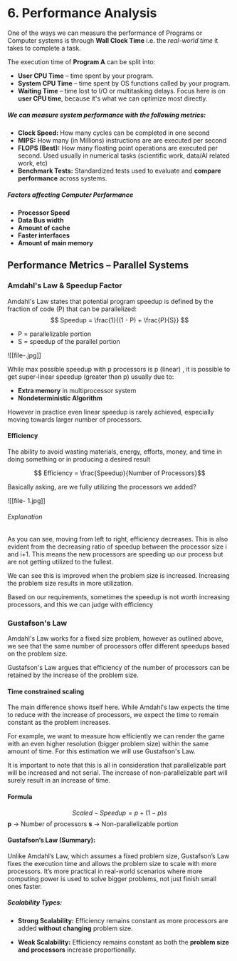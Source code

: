 # 6. Performance Analysis
One of the ways we can measure the performance of Programs or Computer systems is through **Wall Clock Time** i.e. the _real-world time_ it takes to complete a task. 

The execution time of **Program A** can be split into:
- **User CPU Time** – time spent by your program.
- **System CPU Time** – time spent by OS functions called by your program.
- **Waiting Time** – time lost to I/O or multitasking delays.
Focus here is on **user CPU time**, because it's what we can optimize most directly.

##### We can measure system performance with the following metrics:
- **Clock Speed:** How many cycles can be completed in one second
- **MIPS:** How many (in Millions) instructions are are executed per second
- **FLOPS (Best):** How many floating point operations are executed per second. Used usually in numerical tasks (scientific work, data/AI related work, etc)
- **Benchmark Tests:** Standardized tests used to evaluate and **compare performance** across systems.

##### Factors affecting Computer Performance
- **Processor Speed**
- **Data Bus width**
- **Amount of cache**
- **Faster interfaces**
- **Amount of main memory**

## Performance Metrics – Parallel Systems

### Amdahl's Law & Speedup Factor

Amdahl's Law states that potential program speedup is defined by the fraction of code (P) that can be parallelized:
$$
Speedup = \frac{1}{(1 - P) + \frac{P}{S}}
$$

- P = parallelizable portion
- S = speedup of the parallel portion



![[file-.jpg]]

While max possible speedup with p processors is p (linear) , it is possible to get super-linear speedup (greater than p) usually due to:
- **Extra memory** in multiprocessor system
- **Nondeterministic Algorithm**

However in practice even linear speedup is rarely achieved, especially moving towards larger number of processors.

#### Efficiency
The ability to avoid wasting materials, energy, efforts, money, and time in doing something or in producing a desired result

$$ Efficiency = \frac{Speedup}{Number of Processors}$$

Basically asking, are we fully utilizing the processors we added?

![[file- 1.jpg]]

###### Explanation
As you can see, moving from left to right, efficiency decreases. This is also evident from the decreasing ratio of speedup between the processor size i and i+1. This means the new processors are speeding up our process but are not getting utilized to the fullest. 

We can see this is improved when the problem size is increased. Increasing the problem size results in more utilization.

Based on our requirements, sometimes the speedup is not worth increasing processors, and this we can judge with efficiency

### Gustafson's Law

Amdahl's Law works for a fixed size problem, however as outlined above, we see that the same number of processors offer different speedups based on the problem size. 

Gustafson's Law argues that efficiency of the number of processors can be retained by the increase of the problem size. 

#### Time constrained scaling
The main difference shows itself here. While Amdahl's law expects the time to reduce with the increase of  processors, we expect the time to remain constant as the problem increases. 

For example, we want to measure how efficiently we can render the game with an even higher resolution (bigger problem size) within the same amount of time. For this estimation we will use Gustafson's Law.

It is important to note that this is all in consideration that parallelizable part will be increased and not serial. The increase of non-parallelizable part will surely result in an increase of time.

#### Formula
$$Scaled-Speedup = p+(1-p)s$$
**p** -> Number of processors
**s** -> Non-parallelizable portion

#### Gustafson’s Law (Summary):  
Unlike Amdahl’s Law, which assumes a fixed problem size, Gustafson’s Law fixes the execution time and allows the problem size to scale with more processors. It’s more practical in real-world scenarios where more computing power is used to solve bigger problems, not just finish small ones faster.

##### Scalability Types:

- **Strong Scalability:** Efficiency remains constant as more processors are added **without changing** problem size.
    
- **Weak Scalability:** Efficiency remains constant as both the **problem size and processors** increase proportionally.






